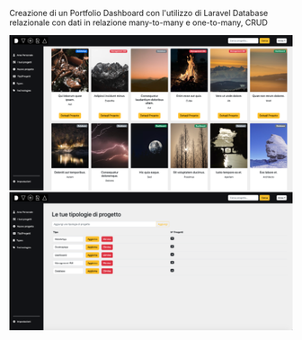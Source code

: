Creazione di un Portfolio Dashboard con l'utilizzo di Laravel
Database relazionale con dati in relazione many-to-many e one-to-many, CRUD


![Portfolio dashboard - Home Admin](https://github.com/DeboraCocchi/laravel-many-to-many/blob/master/Portfolio-Dashboard.png?raw=true)
![Portfolio dashboard - CRUD](https://github.com/DeboraCocchi/laravel-many-to-many/blob/master/Portfolio-Dashboard-CRUD.png?raw=true)
